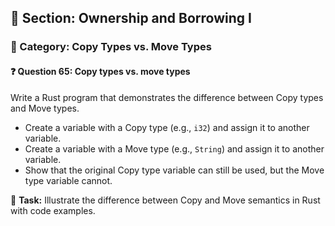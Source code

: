 ## 📘 Section: Ownership and Borrowing I  
### 🔹 Category: Copy Types vs. Move Types  
#### ❓ Question 65: Copy types vs. move types

Write a Rust program that demonstrates the difference between Copy types and Move types.

- Create a variable with a Copy type (e.g., `i32`) and assign it to another variable.
- Create a variable with a Move type (e.g., `String`) and assign it to another variable.
- Show that the original Copy type variable can still be used, but the Move type variable cannot.

🔧 **Task:** Illustrate the difference between Copy and Move semantics in Rust with code examples.
